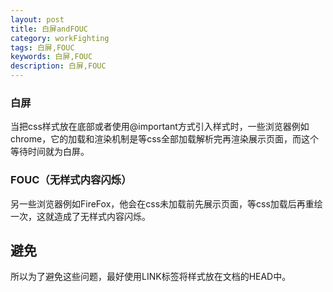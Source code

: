 ```yaml
---
layout: post
title: 白屏andFOUC
category: workFighting
tags: 白屏,FOUC
keywords: 白屏,FOUC
description: 白屏,FOUC
---
```


### 白屏
当把css样式放在底部或者使用@important方式引入样式时，一些浏览器例如chrome，它的加载和渲染机制是等css全部加载解析完再渲染展示页面，而这个等待时间就为白屏。

### FOUC（无样式内容闪烁）
另一些浏览器例如FireFox，他会在css未加载前先展示页面，等css加载后再重绘一次，这就造成了无样式内容闪烁。

## 避免
所以为了避免这些问题，最好使用LINK标签将样式放在文档的HEAD中。
